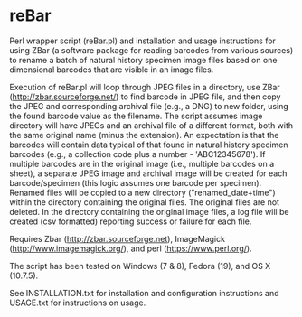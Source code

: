 # reBar
Perl wrapper script (reBar.pl) and installation and usage instructions for using ZBar (a software package for reading barcodes from various sources) to rename a batch of natural history specimen image files based on one dimensional barcodes that are visible in an image files.

Execution of reBar.pl will loop through JPEG files in a directory, use ZBar (http://zbar.sourceforge.net/) to find barcode in JPEG file, and then copy the JPEG and corresponding archival file (e.g., a DNG) to new folder, using the found barcode value as the filename. The script assumes image directory will have JPEGs and an archival file of a different format, both with the same original name (minus the extension). An expectation is that the barcodes will contain data typical of that found in natural history specimen barcodes (e.g., a collection code plus a number - 'ABC12345678'). If multiple barcodes are in the original image (i.e., multiple barcodes on a sheet), a separate JPEG image and archival image will be created for each barcode/specimen (this logic assumes one barcode per specimen). Renamed files will be copied to a new directory ("renamed_date+time") within the directory containing the original files. The original files are not deleted. In the directory containing the original image files, a log file will be created (csv formatted) reporting success or failure for each file.

Requires Zbar (http://zbar.sourceforge.net), ImageMagick (http://www.imagemagick.org/), and perl (https://www.perl.org/).

The script has been tested on Windows (7 & 8), Fedora (19), and OS X (10.7.5).

See INSTALLATION.txt for installation and configuration instructions and USAGE.txt for instructions on usage.
